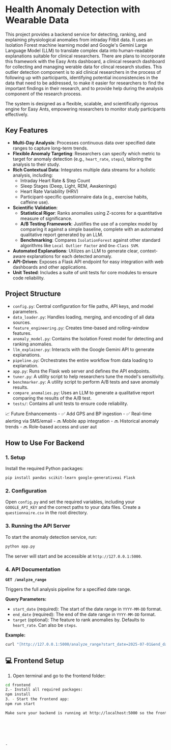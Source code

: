 # Health Anomaly Detection with Wearable Data

This project provides a backend service for detecting, ranking, and explaining physiological anomalies from intraday Fitbit data. It uses an Isolation Forest machine learning model and Google's Gemini Large Language Model (LLM) to translate complex data into human-readable explanations suitable for clinical researchers. There are plans to incorporate this framework with the Easy Ants dashboard, a clinical research dashboard for collecting and managing werable data for clincal research studies. This outlier detection component is to aid clinical researchers in the process of following up with participants, identifying potential inconsistencies in the data that need to be addressed, to make it easier for researchers to find the important findings in their research, and to provide help during the analysis component of the research process. 

The system is designed as a flexible, scalable, and scientifically rigorous engine for Easy Ants, empowering researchers to monitor study participants effectively.

## Key Features

- **Multi-Day Analysis**: Processes continuous data over specified date ranges to capture long-term trends.
- **Flexible Anomaly Targeting**: Researchers can specify which metric to target for anomaly detection (e.g., `heart_rate`, `steps`), tailoring the analysis to their study.
- **Rich Contextual Data**: Integrates multiple data streams for a holistic analysis, including:
    - Intraday Heart Rate & Step Count
    - Sleep Stages (Deep, Light, REM, Awakenings)
    - Heart Rate Variability (HRV)
    - Participant-specific questionnaire data (e.g., exercise habits, caffeine use).
- **Scientific Validation**:
    - **Statistical Rigor**: Ranks anomalies using Z-scores for a quantitative measure of significance.
    - **A/B Testing Framework**: Justifies the use of a complex model by comparing it against a simple baseline, complete with an automated qualitative report generated by an LLM.
    - **Benchmarking**: Compares `IsolationForest` against other standard algorithms like `Local Outlier Factor` and `One-Class SVM`.
- **Automated Explanations**: Utilizes an LLM to generate clear, context-aware explanations for each detected anomaly.
- **API-Driven**: Exposes a Flask API endpoint for easy integration with web dashboards and other applications.
- **Unit Tested**: Includes a suite of unit tests for core modules to ensure code reliability.

## Project Structure

-   `config.py`: Central configuration for file paths, API keys, and model parameters.
-   `data_loader.py`: Handles loading, merging, and encoding of all data sources.
-   `feature_engineering.py`: Creates time-based and rolling-window features.
-   `anomaly_model.py`: Contains the Isolation Forest model for detecting and ranking anomalies.
-   `llm_explainer.py`: Interacts with the Google Gemini API to generate explanations.
-   `pipeline.py`: Orchestrates the entire workflow from data loading to explanation.
-   `app.py`: Runs the Flask web server and defines the API endpoints.
-   `tuner.py`: A utility script to help researchers tune the model's sensitivity.
-   `benchmarker.py`: A utility script to perform A/B tests and save anomaly results.
-   `compare_anomalies.py`: Uses an LLM to generate a qualitative report comparing the results of the A/B test.
-   `tests/`: Contains all unit tests to ensure code reliability.

  📈 Future Enhancements
     - ✅ Add GPS and BP ingestion
     - ✅ Real-time alerting via SMS/email
     - 🔜 Mobile app integration
     - 🔜 Historical anomaly trends
     - 🔜 Role-based access and user aut


## How to Use For Backend

### 1. Setup
Install the required Python packages:
```bash
pip install pandas scikit-learn google-generativeai Flask
```

### 2. Configuration
Open `config.py` and set the required variables, including your `GOOGLE_API_KEY` and the correct paths to your data files. Create a `questionnaire.csv` in the root directory.

### 3. Running the API Server
To start the anomaly detection service, run:
```bash
python app.py
```
The server will start and be accessible at `http://127.0.0.1:5000`.

### 4. API Documentation

**`GET /analyze_range`**

Triggers the full analysis pipeline for a specified date range.

**Query Parameters:**
-   `start_date` (required): The start of the date range in `YYYY-MM-DD` format.
-   `end_date` (required): The end of the date range in `YYYY-MM-DD` format.
-   `target` (optional): The feature to rank anomalies by. Defaults to `heart_rate`. Can also be `steps`.

**Example:**
```bash
curl "[http://127.0.0.1:5000/analyze_range?start_date=2025-07-01&end_date=2025-07-07&target=heart_rate](http://127.0.0.1:5000/analyze_range?start_date=2025-07-01&end_date=2025-07-07&target=heart_rate)"
```

## 💻 Frontend Setup

1. Open terminal and go to the frontend folder:
```bash
cd frontend
2.- Install all required packages:
npm install
3. - Start the frontend app:
npm run start

Make sure your backend is running at http://localhost:5000 so the frontend can fetch data and display anomaly alerts.






- 
